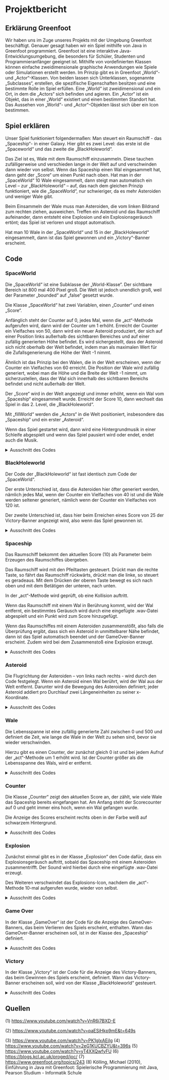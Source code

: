 # Projektbericht


## Erklärung Greenfoot

Wir haben uns im Zuge unseres Projekts mit der Umgebung Greenfoot beschäftigt. Genauer gesagt haben wir ein Spiel mithilfe von Java in Greenfoot programmiert.
Greenfoot ist eine interaktive Java-Entwicklungsumgebung, die besonders für Schüler, Studenten und Programmieranfänger geeignet ist. Mithilfe von vordefinierten Klassen können einfache zweidimensionale graphische Anwendungen wie Spiele oder Simulationen erstellt werden.
Im Prinzip gibt es in Greenfoot „World“- und „Actor“-Klassen. Von beiden lassen sich Unterklassen, sogenannte „Subclasses“, erstellen, die spezifische Eigenschaften besitzen und eine bestimmte Rolle im Spiel erfüllen. 
Eine „World“ ist zweidimensional und ein Ort, in dem die „Actors“ sich befinden und agieren. Ein „Actor“ ist ein Objekt, das in einer „World“ existiert und einen bestimmten Standort hat.
Das Aussehen von „World“- und „Actor“-Objekten lässt sich über ein Icon bestimmen.

## Spiel erklären

Unser Spiel funktioniert folgendermaßen: Man steuert ein Raumschiff - das „Spaceship“- in einer Galaxy. Hier gibt es zwei Level: das erste ist die „Spaceworld“ und das zweite die „BlackHoleworld“. 

Das Ziel ist es, Wale mit dem Raumschiff einzusammeln. Diese tauchen zufälligerweise und verschieden lange in der Welt auf und verschwinden dann wieder von selbst. Wenn das Spaceship einen Wal eingesammelt hat, dann geht der „Score“ um einen Punkt nach oben. Hat man in der „SpaceWorld“ 10 Wale eingesammelt, dann steigt man automatisch ein Level – zur „BlackHoleworld“ – auf, das nach dem gleichen Prinzip funktioniert, wie die „SpaceWorld“, nur schwieriger, da es mehr Asteroiden und weniger Wale gibt.

Beim Einsammeln der Wale muss man Asteroiden, die vom linken Bildrand zum rechten ziehen, ausweichen. Treffen ein Asteroid und das Raumschiff aufeinander, dann entsteht eine Explosion und ein Explosionsgeräusch ertönt; das Spiel ist verloren und stoppt automatisch.

Hat man 10 Wale in der „SpaceWorld“ und 15 in der „BlackHoleworld“ eingesammelt, dann ist das Spiel gewonnen und ein „Victory“-Banner erscheint.

## Code
### SpaceWorld 

Die „SpaceWorld“ ist eine Subklasse der „World-Klasse“. Der sichtbare Bereich ist 800 mal 400 Pixel groß. Die Welt ist jedoch unendlich groß, weil der Parameter „bounded“ auf „false“ gesetzt wurde.

Die Klasse „SpaceWorld“ hat zwei Variablen, einen „Counter“ und einen „Score“.

Anfänglich steht der Counter auf 0, jedes Mal, wenn die „act“-Methode aufgerufen wird, dann wird der Counter um 1 erhöht. 
Erreicht der Counter ein Vielfaches von 50, dann wird ein neuer Asteroid produziert, der sich auf einer Position links außerhalb des sichtbaren Bereiches und auf einer zufällig generierten Höhe befindet. Es wird sichergestellt, dass der Asteroid sich nicht oberhalb der Welt befindet, indem man als maximalen Wert für die Zufallsgenerierung die Höhe der Welt 
-1 nimmt. 
 
Ähnlich ist das Prinzip bei den Walen, die in der Welt erscheinen, wenn der Counter ein Vielfaches von 60 erreicht. Die Position der Wale wird zufällig generiert, wobei man die Höhe und die Breite der Welt -1 nimmt, um sicherzustellen, dass der Wal sich innerhalb des sichtbaren Bereichs befindet und nicht außerhalb der Welt.

Der „Score“ wird in der Welt angezeigt und immer erhöht, wenn ein Wal vom „Spaceship“ eingesammelt wurde. 
Erreicht der Score 10, dann wechselt das Spiel in das 2. Level, die „BlackHoleworld“.

Mit „fillWorld“ werden die „Actors“ in die Welt positioniert, insbesondere das „Spaceship“ und ein erster „Asteroid“.

Wenn das Spiel gestartet wird, dann wird eine Hintergrundmusik in einer Schleife abgespielt und wenn das Spiel pausiert wird oder endet, endet auch die Musik. 

<details>
	<summary>Ausschnitt des Codes</summary>
	
```J
	
import greenfoot.*;  // (World, Actor, GreenfootImage, Greenfoot and MouseInfo)

public class SpaceWorld extends World {
    private int counter = 0; 
    private Counter scorecounter = new Counter(); 
    private GreenfootSound music = new GreenfootSound("background.wav");

    public SpaceWorld() {    
        super(800, 400, 1, false);  // Create a new world with 600x400 cells with a cell size of 1x1 pixels.
        fillWorld();
    }

    public Counter getCounter() {
        return scorecounter; 
    }

    public void act() {
        counter = counter +1;
        if (scorecounter.getScore() >= 10) {
            Greenfoot.setWorld(new BlackHoleworld(scorecounter));
        }
        if (counter % 50 == 0) {
            Asteroid myAsteroid = new Asteroid(); 
            addObject(myAsteroid, -20, Greenfoot.getRandomNumber(getHeight()-1)); 
        }
        if (counter % 60 == 0) {
            Wale myWale = new Wale(); 
            addObject(myWale, Greenfoot.getRandomNumber(getWidth()-1), Greenfoot.getRandomNumber(getHeight()-1)); 
        }
    }

    public void fillWorld() {
        addObject (scorecounter, 730,20); 
        Spaceship mySpaceship = new Spaceship(scorecounter);
        addObject(mySpaceship, 600, 200);
        Asteroid myAsteroid = new Asteroid(); 
        addObject(myAsteroid, -20, 100); 
    }

    public void started()
    {
        music.playLoop();
    }

    public void stopped()
    {
        music.stop();
    }
}

```	
</details> 
 
### BlackHoleworld

Der Code der „BlackHoleworld“ ist fast identisch zum Code der „SpaceWorld“.

Der erste Unterschied ist, dass die Asteroiden hier öfter generiert werden, nämlich jedes Mal, wenn der Counter ein Vielfaches von 40 ist und die Wale werden seltener generiert, nämlich wenn der Counter ein Vielfaches von 120 ist.

Der zweite Unterschied ist, dass hier beim Erreichen eines Score von 25 der Victory-Banner angezeigt wird, also wenn das Spiel gewonnen ist. 

<details>
	<summary>Ausschnitt des Codes</summary>
		
```J
	
import greenfoot.*;  // (World, Actor, GreenfootImage, Greenfoot and MouseInfo)


public class BlackHoleworld extends World
{
    private int counter = 10;
    private Counter scorecounter;
    private GreenfootSound music = new GreenfootSound("background.wav");
    
    public BlackHoleworld(Counter scorecounter) {
        super(800, 400, 1, false); // Create a new world with 600x400 cells with a cell size of 1x1 pixels.
        this.scorecounter = scorecounter;
        fillWorld(); 
    }

    public Counter getCounter() { 
        return scorecounter; 
    }

    public void act() {
        counter = counter +1;
        if (scorecounter.getScore() >= 25) {
            Victory victory = new Victory(); 
            addObject(victory, getWidth()/2, getHeight()/2);
            Greenfoot.stop();
        }
        if (counter % 40 == 0) {
            Asteroid myAsteroid = new Asteroid(); 
            addObject(myAsteroid, -20, Greenfoot.getRandomNumber(getHeight()-1)); 
        }
        if (counter % 120 == 0) {
            Wale myWale = new Wale(); 
            addObject(myWale, Greenfoot.getRandomNumber(getWidth()-1), Greenfoot.getRandomNumber(getHeight()-1)); 
        }
    }

    public void fillWorld() {
        addObject (scorecounter, 730,20); 
        Spaceship spaceship = new Spaceship(scorecounter); 
        addObject(spaceship, 600, 200);
        Asteroid myAsteroid = new Asteroid(); 
        addObject(myAsteroid, -20, 100); 
    }
    
    public void started() {
      music.playLoop();
    }
    
    public void stopped() {
        music.stop();
    }
}
	
```
</details>


### Spaceship

Das Raumschiff bekommt den aktuellen Score (10) als Parameter beim Erzeugen des Raumschiffes übergeben. 

Das Raumschiff wird mit den Pfeiltasten gesteuert. Drückt man die rechte Taste, so fährt das Raumschiff rückwärts, drückt man die linke, so steuert es geradeaus. Mit dem Drücken der oberen Taste bewegt es sich nach oben und mit dem Betätigen der unteren, nach unten. 

In der „act“-Methode wird geprüft, ob eine Kollision auftritt. 

Wenn das Raumschiff mit einem Wal in Berührung kommt, wird der Wal entfernt, ein bestimmtes Geräusch wird durch eine eingefügte .wav-Datei abgespielt und ein Punkt wird zum Score hinzugefügt.

Wenn das Raumschiffes mit einem Asteroiden zusammenstößt, also falls die Überprüfung ergibt, dass sich ein Asteroid in unmittelbarer Nähe befindet, dann ist das Spiel automatisch beendet und der GameOver-Banner erscheint. Zudem wird bei dem Zusammenstoß eine Explosion erzeugt.

<details>
		<summary>Ausschnitt des Codes</summary>
	
```J
	
import greenfoot.*;  // (World, Actor, GreenfootImage, Greenfoot and MouseInfo)

public class Spaceship extends Actor
{
    private Counter counter;
    
    public Spaceship(Counter counter){
        this.counter = counter;
    }

    public void act()
    {
        processKeys();

        checkCollision(); 

        if (isTouching(Wale.class))
        {
            removeTouching(Wale.class);
            Greenfoot.playSound("walesound.wav");
            counter.addScore(); 
        }
    }

    public void processKeys() {
        int x = getX();
        int y = getY();
        if(Greenfoot.isKeyDown("up")) {
            setLocation(x, y-4);
        } else if (Greenfoot.isKeyDown("down")) {
            setLocation(x, y+4);
        } else if (Greenfoot.isKeyDown("left")) {
            setLocation(x-5, y);
        } else if (Greenfoot.isKeyDown("right")) {
            setLocation(x+5, y);
        }
    }

    public void checkCollision() 
    {
        Actor myAsteroid = this.getOneIntersectingObject(Asteroid.class); 
        if (myAsteroid != null) {
            Explosion myExplosion = new Explosion(); 
            getWorld().addObject(myExplosion, getX(), getY());
            
            GameOver gameover = new GameOver(); 
            getWorld().addObject(gameover, getWorld().getWidth()/2, getWorld().getHeight()/2);
            Greenfoot.stop();
        }

    }

}

	
```
</details>

### Asteroid 

Die Flugrichtung der Asteroiden – von links nach rechts - wird durch den Code festgelegt. 
Wenn ein Asteroid einen Wal berührt, wird der Wal aus der Welt entfernt. 
Darunter wird die Bewegung des Asteroiden definiert; jeder Asteroid addiert pro Durchlauf zwei Längeneinheiten zu seiner x-Koordinate. 

<details>
		<summary>Ausschnitt des Codes</summary>
	
```J
	
	import greenfoot.*;  // (World, Actor, GreenfootImage, Greenfoot and MouseInfo)


public class Asteroid extends Actor
{
    public void act()
    {
        this.moveRight(); 

        if (isTouching(Wale.class))
        {
            removeTouching(Wale.class);

        }
    }

        public void moveRight()
        {
            this.setLocation(this.getX() + 2, this.getY()); 
        }

    }

```
</details>

### Wale 

Die Lebensspanne ist eine zufällig generierte Zahl zwischen 0 und 500 und definiert die Zeit, wie lange die Wale in der Welt zu sehen sind, bevor sie wieder verschwinden. 

Hierzu gibt es einen Counter, der zunächst gleich 0 ist und bei jedem Aufruf der „act“-Methode um 1 erhöht wird. Ist der Counter größer als die Lebensspanne des Wals, wird er entfernt.

<details>
		<summary>Ausschnitt des Codes</summary>
	
```J
public class Wale extends Actor
{
    private int counter = 0; 
    private int lifetime; 
    
    public Wale()
    { 
        this.lifetime = Greenfoot.getRandomNumber(5)*100;
    }
        

    public void act()
    {

        counter = counter +1; 
       if (counter > lifetime)
       {
           this.getWorld().removeObject(this); 
        }
    }
}

	
```
</details>

### Counter 

Die Klasse „Counter“ zeigt den aktuellen Score an, der zählt, wie viele Wale das Spaceship bereits eingefangen hat. Am Anfang steht der Scorecounter auf 0 und geht immer eins hoch, wenn ein Wal gefangen wurde. 

Die Anzeige des Scores erscheint rechts oben in der Farbe weiß auf schwarzem Hintergrund. 

<details>
		<summary>Ausschnitt des Codes</summary>
	
```J
	import greenfoot.*;  // (World, Actor, GreenfootImage, Greenfoot and MouseInfo)

public class Counter extends Actor
{
    int score = 0; 
    
    public void act()
    {
        setImage(new GreenfootImage("Score: " + score, 24, Color.WHITE, Color.BLACK));
    }

    public void addScore()
    {
        score++;
    }
    
    public int getScore() {
        return score;
    }
}

	
```
</details>

### Explosion

Zunächst einmal gibt es in der Klasse „Explosion“ den Code dafür, dass ein Explosionsgeräusch auftritt, sobald das Spaceship mit einem Asteroiden zusammentrifft. Der Sound wird hierbei durch eine eingefügte .wav-Datei erzeugt. 

Des Weiteren verschwindet das Explosions-Icon, nachdem die „act“-Methode 10-mal aufgerufen wurde, wieder von selbst.

<details>
		<summary>Ausschnitt des Codes</summary>
	
```J
	public class Explosion extends Actor
{
    private int counter = 0; 

    public Explosion()
    {
        Greenfoot.playSound("explosionsound2.wav");
    }

    
    public void act()
    {        
        counter = counter +1;
        if (counter > 10)
        {
            getWorld().removeObject(this); 
        }
    }
}

```	
</details>
	
	

### Game Over 

In der Klasse „GameOver“ ist der Code für die Anzeige des GameOver-Banners, das beim Verlieren des Spiels erscheint, enthalten. Wann das GameOver-Banner erscheinen soll, ist in der Klasse des „Spaceship“ definiert.

<details>
		<summary>Ausschnitt des Codes</summary>
	
```J
	
import greenfoot.*;  // (World, Actor, GreenfootImage, Greenfoot and MouseInfo)


public class GameOver extends Actor
{
    public GameOver()
    {
        setImage (new GreenfootImage ("Game Over", 48, Color.RED, Color.BLACK));
    }
}

```
</details>
	
### Victory 

In der Klasse „Victory“ ist der Code für die Anzeige des Victory-Banners, das beim Gewinnen des Spiels erscheint, definiert. Wann das Victory-Banner erscheinen soll, wird von der Klasse „BlackHoleworld“ gesteuert.


<details>
		<summary>Ausschnitt des Codes</summary>
	
```J
	
import greenfoot.*;  // (World, Actor, GreenfootImage, Greenfoot and MouseInfo)


public class Victory extends Actor
{
    
    public Victory ()
    {
        
        setImage (new GreenfootImage ("Victory", 48, Color.BLUE, Color.BLACK));
    
    }
}

```
</details>

## Quellen 

(1)	https://www.youtube.com/watch?v=VnR6i7BXD-E 

(2)	https://www.youtube.com/watch?v=paESiHkp9mE&t=649s 

(3)	https://www.youtube.com/watch?v=PK1glxAEjIg 
(4)	https://www.youtube.com/watch?v=2eG1KUCBZYU&t=396s 
(5)	https://www.youtube.com/watch?v=yT4XXQwfyFU 
(6)	https://blogs.kcl.ac.uk/proged/joc/
(7)	https://www.greenfoot.org/topics/243 
(8)	Kölling, Michael (2010), Einführung in Java mit Greenfoot: Spielerische Programmierung mit Java, Pearson Studium - Informatik Schule
